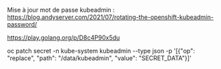Mise à jour mot de passe kubeadmin :
  https://blog.andyserver.com/2021/07/rotating-the-openshift-kubeadmin-password/
  
  https://play.golang.org/p/D8c4P90x5du
  
  oc patch secret -n kube-system kubeadmin --type json -p '[{"op": "replace", "path": "/data/kubeadmin", "value": "SECRET_DATA"}]'
